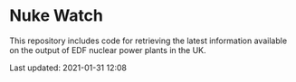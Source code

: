 # Nuke Watch

This repository includes code for retrieving the latest information available on the output of EDF nuclear power plants in the UK.

Last updated: 2021-01-31 12:08